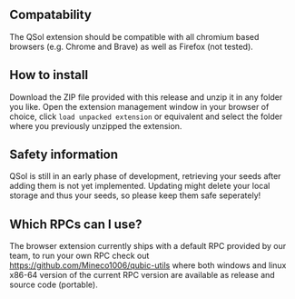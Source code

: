 ## Compatability

The QSol extension should be compatible with all chromium based browsers (e.g. Chrome and Brave) as well as Firefox (not tested).

## How to install

Download the ZIP file provided with this release and unzip it in any folder you like. Open the extension management window in your browser of choice, click `load unpacked extension` or equivalent and select the folder where you previously unzipped the extension.

## Safety information

QSol is still in an early phase of development, retrieving your seeds after adding them is not yet implemented. Updating might delete your local storage and thus your seeds, so please keep them safe seperately!

## Which RPCs can I use?

The browser extension currently ships with a default RPC provided by our team, to run your own RPC check out https://github.com/Mineco1006/qubic-utils where both windows and linux x86-64 version of the current RPC version are available as release and source code (portable).